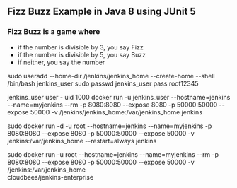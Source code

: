 ## Fizz Buzz Example in Java 8 using JUnit 5

### Fizz Buzz is a game where
- if the number is divisible by 3, you say Fizz
- if the number is divisible by 5, you say Buzz
- if neither, you say the number




sudo useradd --home-dir /jenkins/jenkins_home --create-home --shell /bin/bash jenkins_user
sudo passwd jenkins_user
pass root12345

jenkins_user user - uid 1000
docker  run  -u jenkins_user --hostname=jenkins --name=myjenkins  --rm   -p 8080:8080  --expose 8080  -p 50000:50000  --expose 50000  -v /jenkins/jenkins_home:/var/jenkins_home jenkins

sudo docker  run  -d -u root --hostname=jenkins --name=myjenkins     -p 8080:8080  --expose 8080  -p 50000:50000  --expose 50000  -v jenkins:/var/jenkins_home   --restart=always jenkins


sudo docker  run  -u root --hostname=jenkins --name=myjenkins  --rm   -p 8080:8080  --expose 8080  -p 50000:50000  --expose 50000  -v /jenkins:/var/jenkins_home  
cloudbees/jenkins-enterprise

